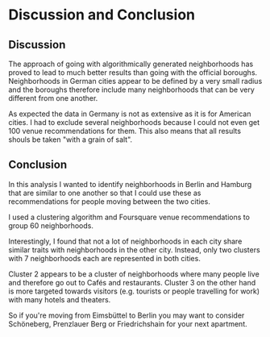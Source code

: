 # Discussion and Conclusion

## Discussion

The approach of going with algorithmically generated neighborhoods has proved to lead to much better results than going with the official boroughs. Neighborhoods in German cities appear to be defined by a very small radius and the boroughs therefore include many neighborhoods that can be very different from one another.

As expected the data in Germany is not as extensive as it is for American cities. I had to exclude several neighborhoods because I could not even get 100 venue recommendations for them. This also means that all results shouls be taken "with a grain of salt".

## Conclusion

In this analysis I wanted to identify neighborhoods in Berlin and Hamburg that are similar to one another so that I could use these as recommendations for people moving between the two cities.

I used a clustering algorithm and Foursquare venue recommendations to group 60 neighborhoods.

Interestingly, I found that not a lot of neighborhoods in each city share similar traits with neighborhoods in the other city. Instead, only two clusters with 7 neighborhoods each are represented in both cities.

Cluster 2 appears to be a cluster of neighborhoods where many people live and therefore go out to Cafés and restaurants. Cluster 3 on the other hand is more targeted towards visitors (e.g. tourists or people travelling for work) with many hotels and theaters.

So if you're moving from Eimsbüttel to Berlin you may want to consider Schöneberg, Prenzlauer Berg or Friedrichshain for your next apartment.
